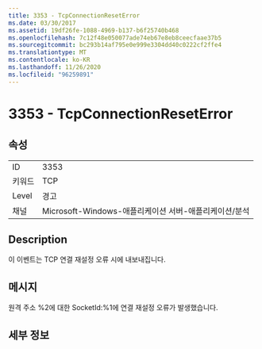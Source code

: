 ```yaml
---
title: 3353 - TcpConnectionResetError
ms.date: 03/30/2017
ms.assetid: 19df26fe-1088-4969-b137-b6f25740b468
ms.openlocfilehash: 7c12f48e050077ade74eb67e8eb8ceecfaae37b5
ms.sourcegitcommit: bc293b14af795e0e999e3304dd40c0222cf2ffe4
ms.translationtype: MT
ms.contentlocale: ko-KR
ms.lasthandoff: 11/26/2020
ms.locfileid: "96259891"
---
```

# <a name="3353---tcpconnectionreseterror"></a>3353 - TcpConnectionResetError

## <a name="properties"></a>속성  
  
|||  
|-|-|  
|ID|3353|  
|키워드|TCP|  
|Level|경고|  
|채널|Microsoft-Windows-애플리케이션 서버-애플리케이션/분석|  
  
## <a name="description"></a>Description  

 이 이벤트는 TCP 연결 재설정 오류 시에 내보내집니다.  
  
## <a name="message"></a>메시지  

 원격 주소 %2에 대한 SocketId:%1에 연결 재설정 오류가 발생했습니다.  
  
## <a name="details"></a>세부 정보
